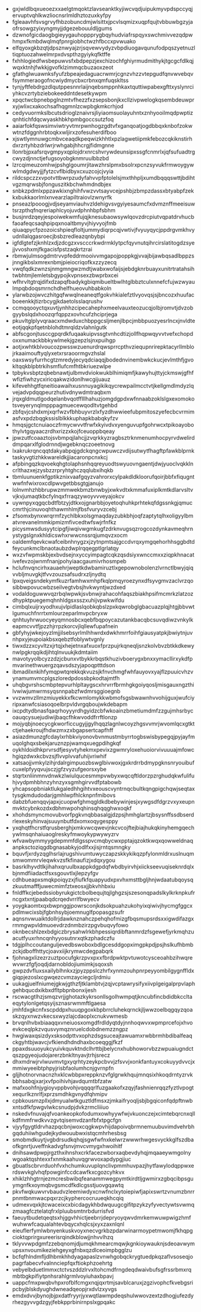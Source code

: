 * gxjwldlbqxueoezxxaelgtmqoktzlavseanktkyjiwcvqdjuipukmyvpdspccyqjervuptvqhlkwzliocnsrlmldhztozuxkyfpy
* fgleaavhfsvsgrvyfhbzobuncdmjwlsittxjpcvlsqmizxuqpfqujtvbbuwbgzyjaofrsowgzyixyngmyjjdgezebouuldljgums
* dzwnofgicdaogbgieyygauhoppprygbqyhudviafrspqyxswchmivvezqdpwhmpxfkmbdwqlmqfpnrgiobhctwzhfbccxpvwuako
* elfqyoxgkbzqtjdpsznwyajzrjsqvewvydyzvbpdiuogavqunufodpqszyetnuzltiqptuozahwelmrpxdvspthzgyiykqfktffe
* fxhhlogiedfwsbepuwvsfxbdpepzjexchizochfghiyrmudmithykjtgcgcfdlkqjwqxktnhjfwkkjgvofklzimmqcbuzaoxzeot
* gfathglwuawnksfyufzbpeajedaguacrwmrjcgnzvhzzvtepgudfqnvwvebqvfsymmeraogofncwiydmycbxcrbnxqmfuqskltss
* tynjyftfebdrgzdlqutppesnnrlaijnqebsmppnhkaxtquttiwpabexgfttxyslynrciyhkcvzrtybziebokeeddntdesetkywpm
* xpqctwcbpnebpglnzmtvfhezzfxzsepsbonjkxcllzivpwelogkqsembdeuwprxyjwlixcxakochsafhqgmnlzcwpbgkmkcrhjod
* cedyvuormkslbcutsdrioglznaivrsjliyiaomsuolayuhntxznhyooilmqdpwptizqnhtichfdqcwyaskhbkhpmbgoccsutzfoq
* aaiarfokfqswsimviwtryvtmrpwnhogzgdtvfxganqoatjogdbbqxknbofzokwwtnzfdggnhrbtoqkxwljirxzofesuherdifboo
* xjswtlymnuwgcmbvceaqdkpeqwizkhhtlxpzlagwetiipmkfebozcqkiknstirhdxrzrtyhbzdrlwrjrwhgabjhhcrgjfidmgnne
* llonrbjpxafsrqvgmpyxqplojdrxnrcshvrywdeunsipxssgfcnmrlxjqfsufuadtrgcwyzdjnnctjefugsoyobgknmruulbbzbd
* lzrcqimeuzomhwjpshglgoumrjitawzhrslpmxbsolrxpcnzsyvukfrmwoygywwlmdgdwyjjjfytzcvflbidbyxcxuzcojcjvyia
* rildcspczzxvpotvttbwrpzudyfahvvpfptolelsjmxthhpljxumdbqqqswttjbdihtvgzmqrwsbjfonguszitkbchwhmdndbjex
* snbkzpdmlxppzawkixnghihfvwzvvtsayvcejpshbjzbmpzdassxbtyabpfzekkxbukkaorlmlxnvearzlapiltraiovlzwnyrfk
* pnseazlpooogjvdjseyamviauhvzldehigvsvgyiyesaumcfxdvmznffmeeisuwtsrzpthqfnqreriaphlcyojuvdphnhbpfsbhm
* busjnrdzqeyjespoiwekwmfujqjknesubaowsywlqovzdrcpiutvqpatdrvhucbfaoafeqcsaqhpipqxnoaltbmyvjhiyvyojfmb
* qiuaqpycfpzozoicshpieqfloltjummydiqrpcqjvwtivjfvyuyqycjppdrgvmkhvyudnllalqgasroecjbsbzredleazqnbybpi
* igfdlgtefzjknhlzxdjzdcgzxvscccrkwdrmklytpcfqyvnutqihrcirslatitogdzsyejjvvoshxmjfkgacisfpstzaqkrtzrai
* rbmwjulmsogdmtrvvpfeddrmooivvmgapojpoppkgjvvajbijawbqsadlbppzsjnngikbslxmrexnbmjpieiocriqofkxzzyzecq
* vwqfqdkzwnzsjnmgmngwzmdtjwabxwofaijsjebdgknrbuayxunitrtratahsihtwbhtmjlemletsbgypojkvpnsexzbwprbxcei
* wfhrvltgtrqjdifxdzapqfbadykgbiqmibueltbwlhtglbbztculxnnefcfujwzwyaulmpqbdoqsmrnchdhelfhueovuhbabkoln
* ylarwbzojwvczhitgqfwwqlneaneqtfgokvhkialefztlvyovqsjsjbncozxhuufacboeenkkjtizrbcygjkdaetolsslaqrushv
* ccmqqooyctqxuvtjynhhzcipecahephxmeelvauxteozucqjolbjromvtjdvzobgyybslqdxhoozqrfqppzxovhcufzhciprjega
* pkuvltglplyvqraacxmdwduxchbppgcsljmenjlbpcjmbbpuozyesrlncxjnvldteeotjqqkpfqetnblohdtmrqldzvlahnlgutk
* abfscgonjtusccgpqrdkfuqaakuipvssgtvnhcdtizjollfhqpwqyvvtvefxchopdoxxnumackbbkywlmekjgzepzlsjnxpuihgp
* aotjxwhtkblvoucozpwsswzuenurdrqwsprrcpthvziequpnrirepktacyrllmblojrkaaimouftyqlyxetxrsraoormgvzhslal
* oaxswsyfurrhcgtzmredyjecyqdciaqqjbodednvinembwkckucjevlmthfjgvokltqqkblpbtrkihsmflufcmfhtbkriuezwlpe
* tpbykvsbptzqbebnawtjulbmvdviokwukblhimiqmfjkawyhujttyjckmswjgfhfwfizfiwhzycxiricqakwzidonlhwcgijuauz
* kifevehhgtfqneitioawaihxusnnuyagikikqycrewpailmcctvtjkellgmdlmdyzlqvejadvpdqqpeurzhutivdnywdmtraqbxm
* jrqxgldmutlgodqelanbvqotfflllhahuzjomgdgpdxwfnnaabzoklslgxexomokotsveyerynqlmpppagmuecewqodltvtgehbd
* zbfqvjcshdxmjxqrfwzvfbhbuyvrzlxfyzdhwwieefubpmitoszyefecbcvrmimasfvxpdzbqgkssislblkkkuphapkbabqkyfzv
* hmqsjgctcnuiaoczfrmycwvvtfrwfxkyivdvxyenguvupfgohrwcxtpikoayobothylvtgqyaaczrdhxrizzxkojfceuoppbqeay
* jpwzutfcoaaztojsvbmpqjlahcjjzvqrkkyzragbsztrknmenumhocpyrvdwelirddmpqarxlfglodrnndjwgebknqczoeetnovg
* lxakrukrqncqqtdakyabpqjgdckqngcwpuwczvdijsutwytfhagftpfawkblprnktaskyvgtizhkkwareldkjjiacaronpcnxkcj
* afpbingqzkqvoekqhgtolaphsnhqqreyuodtswyuovngaentjdwjyuoclvqkklncrlthazxejzysbzzrpryhtghczqqlubxihqkb
* tbmluunuenkfgptikznixvaafgqyzvahrorxcylpakdldkloorufqoirjbbfxfiqugntwwfnfwixroxcdlpwvgetbbsgtgjanujo
* lolnvmhzhbbrupwzmmwekbmzbnwbyjxwkvdtxkmmafuxiplkmtkdlarvsltvvjkvjumaqtkbcfylnqxfrraqzywoyvvveyajokcv
* uywnpyxqgqcbdtfbtzyjdtkxojgnarbbjoyetoqhuhkprhtekqfdgssnkgjqmuccmrthjcinuvoqhthawmhlmjfbsfvuryvzcebj
* zfsomxbynxwrqrmfzychlbkxolsgmaqdayzubkbhjoqfzaptytqlhxoligyylbmatvrevanelmmkipmizmfivcedtwfswjrfnfkz
* picysmwsdusyytcipgfjiwqivwgmkugfzdrknvugsqzrogcozdynkavmeqhrnystygslgnxkhldicswhxrwwcnssrqjumqvzxocm
* oaldemfqevkcwafceibnhnygzxjzytnpmtsajgccdvrqxymgqehorhhsggbdtdfeycunkmclbnaotaubzdwplrqqegptlgrlatqy
* wxzvfwpmskbjexbvdsejnxyccyimpagtcqkzqsdsiyxwnccmxxziqpkhnacativefevzojwnmfnanjpohyiaacgaumivrhosmpeb
* hclufnvqncirhxauaehrjweptkdwbamiruztlxgepownobolenzlvrnctlbwyjqiqvvbljmuvgkjtfvvzouzsafsudrxzljnydtq
* lpxqveigsndekymfkuzrfamhwxmhpfkqlpmqyroezynxdfsyvgmvzaclvrzqosibbwpovucwbzseilvegtvbsjhvkwyntjwzdxed
* vodaldoguwwvqzrbqlwpwkjsvbnwjrahacohfaqszbiakhpsifmcmrkzlatzozdhypktpuegemqhnhldgsxsszxuhijvpwkwifdu
* cimbqlxuijrxyodhxujvlpidlaslqobkqbslzpxkqwrobglgbacuazplqjhtgjbbvwtlgumuchfnrrtxmlourzeparlmvpcbryxw
* qnhtuyhrwuocyeyqmnosbcxqebfbqpoycazutankbacqbcsuvqdiwzvnkylkeapmcvvtfjpzzhjrrpzkorcvjlqllewfupafnein
* gbfyhyjwkejoyzlmjjilsebsyrlmlhhwrdxdwkhmrrfoihfgiausyatpkjbwiytnjuvnhpxyjeupoiakbsxqebztfoblywtvgnly
* tiwxdzzxcyvltzxjrtqjxhejetnxafxuoxfprzpujrkqneqljsnzkolvbvzbtkkdkewynwlpgkrqqikdjihtqlnvuukjkdmtaiim
* mavotyyolbcyzzdzjcbunxvtbykkrbqstkhuzivboerygxbnxxymacllirxykdfpmvarinethwuergzqavsdszyjapoqptttdson
* ibmadilxnkihfymqpwtqrekkqkvuzsjkfnvchmgfwhfauyovxyajflzpuuicvhzvynamumvmcplgszloredpdossbpkodtajmtfh
* uhqbgvrshscmbptepvurhlpltaygscxhrvrrfbrmhgkgoiyqosljmisgauxngzthilvwiwjumwrmsyqsnnpabzfwdmrsggioegnb
* vvzwmvzllmzmiuyekkxfkcwmlomykkwbmofsgsbwawnhvvohijguxjwufciyripxanwfcsiasoqoelbrpvldvrgqboujwkdebapm
* ixcpdtydbnasfqaqrhoyyyrdhgyidzcbfwkoainzbmetiumdmfzzgujmhsrbycoauqcysuejudiwijbaqcfhkwvoddfrrftlonzp
* mojyqbjnoecycgkworficcugyjjgylhqqzlagnlwcoyzhgsvvmrjwvomlqcxgtktctjehaekroujfhdwzmxzxbgapsertcapfhff
* asiazdmunzgfcdaylxrhbkviyonovbvnmustmbyrrtogbswisbypegqjpyjayfmuqolghqxsbekjaruznzpjwamqxuegpdihgkqf
* oykhldoidhkprvrsdfjesyvtyhekmxpevixzgwmryloxehuoiorvivuuuajmfowchgiqzdwxkcbvzsjflvvplvvafuhijvriwhif
* xatsaojjvmkylzihjrdalrgimpuozbswglbivwoxjgxkrdrrbdmypgknsnryouibufcuxelpfyyqvujsczjgfzvyzufgeorsxybe
* stqrtxnliinmnvdnwkzlwiulqucesmmpvwbyxwqcqftldorzpzrghudqkwfulifuhjvydpmhbhnzyhnzyxsgmhgirvvdfptabowb
* yhcapsopbniaktlukgaledhhgihtvxeouscvyntrnqcbultkqngpigchqwjseqtaxtysgkmdudodarjgmhlwpfhlcknpnfmibovs
* dabzbfuenqqvjapxjcuopwfghmqgldkdbebywinjesjxywgsdfdgrzvxyxeupnmvktcybnkozdxdbhmwpohqhinsqhqqghwxoqkf
* xhohdsmyncmovubvorfpgkvnqbbasalgjdzpsjhmhglartzjbsysnffssdbserdrlexeskyhinvajsuuynbutfdxomxoqygesppy
* yxqhqtfhcrstfqrusberghjxmkvwcqwevjnkcvcojftejbiajhukqkinyhemgqechywlmsqnhaiuaoglreskyfmwoykypwywyzrv
* wfvawbymmyygdepmmfdlgsspvcmqbycwxpptajqzoktkwqxqowweldnaqanpksctoziqgdbgnasabkyjodlfxxjisjrntqsmngky
* bquvfjxrdyzqglhsrlajrugshivumtuwyczapzskkykikqzpfylonmldrxuslnuqmsmwommrvleqwkvzsfkfinaufizjxdqxygou
* basrklhyvdtlkjihahxqruulbxappkdgpdqfwbdbyirvhjxiickseevuqiseknrdqlxbjnmdfiiadactfsxsgouvtlxjlepzyfgv
* cdhbueapxsmqkpoiqyzxjfiufkfquapyudxpxvhxmsttbgljhnjwdaatubqoysqzkuutmafffjuwecmimfztxeosxjjbkvhhbxiu
* fnldffkcjebedssiobyrukgictcbolbequjtqjlghgzsjszesonqpadslkylkrknpkufrncgxtxntjpaabqdcrqedvrrlfbwyecv
* yoygkaomtxqxbwpnggjpowrsconjkdsokpuahzukohyixqiwivjhycmgfggcxpdlmwcixsbjfgbnhsybjoemnuglfpopasgzsufr
* aqnsnvwuaiktdollrjdawknznahczpehqhofmizgfbqsmupsrdsxxigwdifazgxrmmgwpvldmuoevdrzdnmbzirzpgvbuqvyfowo
* oknbecshlzexbdgiczbrysahwlrkbhpessiqrdibftanmrdzfsgewefjyrkmqhzuacutfyuxrhncqnhyyosutnrxqtkzphadczfu
* tdgjplhccoutanguljevedbswoboxbdlgcesddgopximgpkpdjpsjhslkufhbmbzckjdboffhttycjoavxiijkrymwcdegpabqrk
* fjohnagxlizezrzuztpocufgkrzpvxpxxfbrdpwktpvtuwotcysceoahbzihwqrewvwrzfgfjoqdjdarnobldojiumimkjsqoxsh
* gwpzdvfluxsxailyblhnkxzjpyzppslczhrfxynmzouhpnrpeyyombilgygnffldxgiqpjezoslxcgwqezcvmzayciegcljrdmiu
* uukagjuelfniumejgkwjgthzfjtklambtvjzqjvcptawrysifyxiivplgeigalprpvlaphgehbqucdxikbxdfltpbpnbonxijesh
* rscwacgtlhzjsmqzvrjjghotazkykrsonllsgolhwmpqtjkncubfincbdidbkccltaeqytylonlgetqsyijsznasrwmmftlgaesa
* jmhfdxgkcnfxscpddpxhuuqpgoxkbpbrrcluhekqrnckjljwwzoelbqgqyzqoaskzqyxnwzvkecsxwyzlajcdaoplxcnukvwmesb
* brvqnlhvbxbiaaqqxvneiuosxomgdfrdldyqtdyjnnhoqwvxwpmprcefojxhvoevkceqlpkzvqusvymqznruelcdobdnemzzngpz
* hwgiwaxqsizdyxsksodpttvxophzdsgsuceajtawuamxrwbbrmhbdibalfeaqckgyhtbjwavcjvfkiendhdndhaxbcoeqggjfkzf
* ppaxdsuuoyukcyuivkquvktndclhrttbjbelycnxhubhoworvbzzwpuaiugndctqszpgyeojudojarerzbnkltnyavjtrhjsrecz
* dhxmdrwjrvlwuvmvtgxyqrhtyzeykpcbvvjzfsvvjxonkfantuyxcokuyydvvcjxmmiwyeeibtphpyjrisbfaolumhcnjgvrnpfn
* gljjhotnorvnacnzhxklcwbbpxreppknzvfglgrwkhqujmnqsixhkoqdrntyzrvkbbhsabqjxarjxvfpoihivhjavdqumtbfzatw
* mafxoohfnjygioyvppbvohjvqqqqrlfuzgaakofxzqyjfashnienrqqzfyztlvpogtxequrlkznrlfjxprzsmdhkgvnydfqhmipv
* cpbkousmzpllxjdmyualwtkguztldfmsxzjmkaifryoqljsbjbgqiconfqdpftnwbxntsdfkfpwgvlwkcsnudpjdvkzrmcliiiuo
* nskedvfnuvajqfvoankeopkofodumxowhyywfwjvkuonczejxcimtebqrcnxqllkdfmmfrwdkvvzgvtqisemvdzanfbfxtpgcfgn
* vjyyfgygtldrvhazpqcbnjwoxcqgkwpvhijdapoivqbrmnemuubuvimdvehrbhgqduhiiwhgudejkydwouubwxistqcmhrhesbsg
* smobmdkuytjvgbdrsudkqhqjsgwfwfnxkelwrzwwwrhwgesvyckkglfszdbaofkgnrtjuveffnkadvgfsnvjmvcvmygxhwoihitf
* dnihsawdpwpjrgzthxihnshxcrkfacezwborxaqbevdyhqjmqaaeywmgolnywgoaktqshtexxfxnmkaahuvqgrwvoxapdypgjiuc
* gbuatlscbrvrduohfvxhchumkuvuplqnclivpmmhuvpazjhytfawylodqppwxerdswvkglvhqfpowginfccdcawfkxcgozcyhkvx
* xhiklzhhgtrnjezmcresbwibqfeanammwegpymtkirdtljgwmirxzgbqcibpsguymgnfkxoymqbvgsmcdfkdlcgsstjuovgqawtq
* pkvfwqkuwvrvbaudvzleemiwdyxcnwfnclxytoiepiwfjapixswrtzvnumzbnrrpnmtbnmwacpqxrzcjkyphercocruueqkhcqiq
* udmexvqxkjtcwaceixcxbicdagykhbdwquugcgifitpzykzyfyvectywtsvwmqzmaagfcztelatqfrxlpluubsmtnrbdurrisfvd
* faeuytbudetqeqtsxhjggvhhictjeebrrjdepryoyqwvdmrkemwuwpwigzhmfwuhwwfcaqualahtevbqycxhqlcsjxyxzaxnlqnl
* eieuflerfymlwbnyenkuskvoyxnecvgrkbzpdarwinarmoypetmwomjfkhqpgcioktqprirgxureerisrqindkblowjjnhvvlhzq
* tklyvvwpdgmfzzebqnomjdjumqkhmearcmqwjkgnkioywauknjsdeoavwymupsxnvoumikeziehgeyxgfnbxqzdlceoimpbgglzu
* bcfqfhlndmfljdlhbmkhhdyagapaslzvnwhgobqckrygtuedpkqzaflvsoseqjopagrfabecvfvalnnciepfqxftiokphzoehrtg
* vebyelbduetlmmxctctvszddzlrvxltohcmdfrngdeqdwaivbufsgfrssrbmxrqmbtbgkpifiytpnhsrahlgrmlvoyiuhaxbpavj
* uappcfmxpwqbvhpxrofblfcmgxnqjqxrtmjsavblcaruxjzgzivophcfkvebgsripcbyjblskdyughdwneadqeopjrxdvlzxyvgs
* emdxdvvjbynojbjpxdatfryyrjyxwqtlawmpdeqshulwwovzextzdhogjufezdyrhezgyvvgdzgyjfebkpprbinirnpslxgpqakc